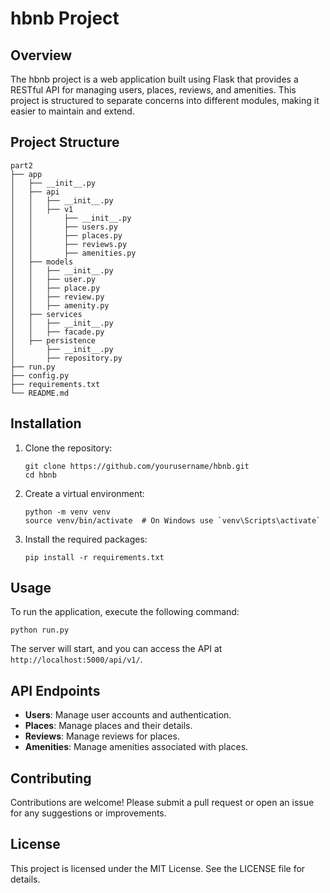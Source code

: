 # hbnb Project

## Overview
The hbnb project is a web application built using Flask that provides a RESTful API for managing users, places, reviews, and amenities. This project is structured to separate concerns into different modules, making it easier to maintain and extend.

## Project Structure
```
part2
├── app
│   ├── __init__.py
│   ├── api
│   │   ├── __init__.py
│   │   ├── v1
│   │       ├── __init__.py
│   │       ├── users.py
│   │       ├── places.py
│   │       ├── reviews.py
│   │       ├── amenities.py
│   ├── models
│   │   ├── __init__.py
│   │   ├── user.py
│   │   ├── place.py
│   │   ├── review.py
│   │   ├── amenity.py
│   ├── services
│   │   ├── __init__.py
│   │   ├── facade.py
│   ├── persistence
│       ├── __init__.py
│       ├── repository.py
├── run.py
├── config.py
├── requirements.txt
└── README.md
```

## Installation
1. Clone the repository:
   ```
   git clone https://github.com/yourusername/hbnb.git
   cd hbnb
   ```

2. Create a virtual environment:
   ```
   python -m venv venv
   source venv/bin/activate  # On Windows use `venv\Scripts\activate`
   ```

3. Install the required packages:
   ```
   pip install -r requirements.txt
   ```

## Usage
To run the application, execute the following command:
```
python run.py
```
The server will start, and you can access the API at `http://localhost:5000/api/v1/`.

## API Endpoints
- **Users**: Manage user accounts and authentication.
- **Places**: Manage places and their details.
- **Reviews**: Manage reviews for places.
- **Amenities**: Manage amenities associated with places.

## Contributing
Contributions are welcome! Please submit a pull request or open an issue for any suggestions or improvements.

## License
This project is licensed under the MIT License. See the LICENSE file for details.